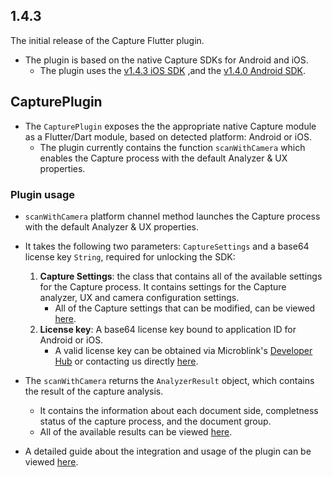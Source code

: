 ## 1.4.3

The initial release of the Capture Flutter plugin.
- The plugin is based on the native Capture SDKs for Android and iOS.
    - The plugin uses the [v1.4.3 iOS SDK](https://github.com/BlinkID/capture-ios/releases/tag/v1.4.3) ,and the [v1.4.0 Android SDK](https://github.com/BlinkID/capture-android/releases/tag/v1.4.0).

## CapturePlugin
- The `CapturePlugin` exposes the the appropriate native Capture module as a Flutter/Dart module, based on detected platform: Android or iOS.
    - The plugin currently contains the function `scanWithCamera` which enables the Capture process with the default Analyzer & UX properties.

### Plugin usage
- `scanWithCamera` platform channel method launches the Capture process with the default Analyzer & UX properties.

- It takes the following two parameters: `CaptureSettings` and a base64 license key `String`, required for unlocking the SDK:
    1. **Capture Settings**: the class that contains all of the available settings for the Capture process. It contains settings for the Capture analyzer, UX and camera configuration settings.
        - All of the Capture settings that can be modified, can be viewed [here](https://github.com/BlinkID/capture-flutter/blob/develop/capture_flutter/lib/capture_settings.dart).
    2. **License key**: A base64 license key bound to application ID for Android or iOS.
        - A valid license key can be obtained via Microblink's [Developer Hub](https://developer.microblink.com/) or contacting us directly [here](https://help.microblink.com).

- The `scanWithCamera` returns the `AnalyzerResult` object, which contains the result of the capture analysis. 
    - It contains the information about each document side, completness status of the capture process, and the document group.
    - All of the available results can be viewed [here](https://github.com/BlinkID/capture-flutter/blob/develop/capture_flutter/lib/capture_analyzer_result.dart).
- A detailed guide about the integration and usage of the plugin can be viewed [here](https://github.com/BlinkID/capture-flutter/tree/develop?tab=readme-ov-file#integration).
